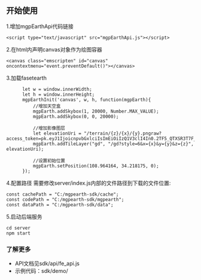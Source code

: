 

## 开始使用

1.增加mgpEarthApi代码链接
```
<script type="text/javascript" src="mgpEarthApi.js"></script>
```

2.在html内声明canvas对象作为绘图容器
```
<canvas class="emscripten" id="canvas" oncontextmenu="event.preventDefault()"></canvas>
```

3.加载fasetearth
```
      let w = window.innerWidth;
      let h = window.innerHeight;
      mgpEarthInit('canvas', w, h, function(mgpEarth){
          //增加天空盒
          mgpEarth.addSkybox(1, 20000, Number.MAX_VALUE);
          mgpEarth.addSkybox(0, 0, 20000);

          //增加影像图层
          let elevationUri = "/terrain/{z}/{x}/{y}.pngraw?access_token=pk.eyJ1IjoicnpvbGxlciIsImEiOiIzQ1V3clI4In0.2TF5_QTXSR3T7F_dyPd1rg";
          mgpEarth.addTileLayer("gd", "/gd?style=6&x={x}&y={y}&z={z}", elevationUri);

          //设置初始位置
          mgpEarth.setPosition(108.964164, 34.218175, 0);
      });
```

4.配置路径
需要修改server/index.js内部的文件路径到下载的文件位置:
```
const cachePath = "C:/mgpearth-sdk/cache";
const codePath = "C:/mgpearth-sdk/mgpearth";
const dataPath = "C:/mgpearth-sdk/data";
```

5.启动后端服务
```
cd server
npm start
```

### 了解更多
- API文档见sdk/api/fe_api.js
- 示例代码：sdk/demo/
